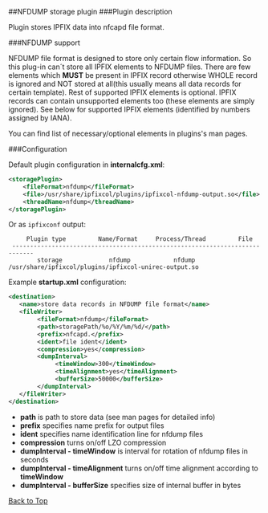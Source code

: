 ##<a name="top"></a>NFDUMP storage plugin
###Plugin description

Plugin stores IPFIX data into nfcapd file format.  

###NFDUMP support

NFDUMP file format is designed to store only certain flow information. So this plug-in can´t store all IPFIX elements to NFDUMP files. There are few elements which **MUST** be present in IPFIX record otherwise WHOLE record is ignored and NOT stored at all(this usually means all data records for certain template). Rest of supported IPFIX elements is optional. IPFIX records can contain unsupported elements too (these elements are simply ignored). See below for supported IPFIX elements (identified by numbers assigned by IANA).

You can find list of necessary/optional elements in plugins's man pages.

###Configuration

Default plugin configuration in **internalcfg.xml**:

```xml
<storagePlugin>
	<fileFormat>nfdump</fileFormat>
	<file>/usr/share/ipfixcol/plugins/ipfixcol-nfdump-output.so</file>
	<threadName>nfdump</threadName>
</storagePlugin>
```

Or as `ipfixconf` output:

```
     Plugin type         Name/Format     Process/Thread         File        
 ----------------------------------------------------------------------------
        storage             nfdump            nfdump         /usr/share/ipfixcol/plugins/ipfixcol-unirec-output.so
```

Example **startup.xml** configuration:

```xml
<destination>
   <name>store data records in NFDUMP file format</name>
   <fileWriter>
        <fileFormat>nfdump</fileFormat>
        <path>storagePath/%o/%Y/%m/%d/</path>
        <prefix>nfcapd.</prefix>
        <ident>file ident</ident>
        <compression>yes</compression>
        <dumpInterval>
             <timeWindow>300</timeWindow>
             <timeAlignment>yes</timeAlignment>
             <bufferSize>50000</bufferSize>
        </dumpInterval>
   </fileWriter>
</destination>
```

*  **path** is path to store data (see man pages for detailed info)
*  **prefix** specifies name prefix for output files
*  **ident** specifies name identification line for nfdump files
*  **compression** turns on/off LZO compression
*  **dumpInterval - timeWindow** is interval for rotation of nfdump files in seconds
*  **dumpInterval - timeAlignment** turns on/off time alignment according to **timeWindow**
*  **dumpInterval - bufferSize** specifies size of internal buffer in bytes

[Back to Top](#top)
